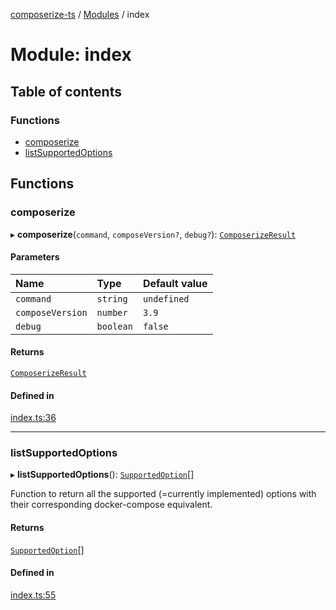 [composerize-ts](../README.md) / [Modules](../modules.md) / index

# Module: index

## Table of contents

### Functions

- [composerize](index.md#composerize)
- [listSupportedOptions](index.md#listsupportedoptions)

## Functions

### composerize

▸ **composerize**(`command`, `composeVersion?`, `debug?`): [`ComposerizeResult`](../classes/types.ComposerizeResult.md)

#### Parameters

| Name | Type | Default value |
| :------ | :------ | :------ |
| `command` | `string` | `undefined` |
| `composeVersion` | `number` | `3.9` |
| `debug` | `boolean` | `false` |

#### Returns

[`ComposerizeResult`](../classes/types.ComposerizeResult.md)

#### Defined in

[index.ts:36](https://github.com/cgoIT/composerize-ts/blob/e88195d/src/index.ts#L36)

___

### listSupportedOptions

▸ **listSupportedOptions**(): [`SupportedOption`](../classes/types.SupportedOption.md)[]

Function to return all the supported (=currently implemented) options with their corresponding docker-compose equivalent.

#### Returns

[`SupportedOption`](../classes/types.SupportedOption.md)[]

#### Defined in

[index.ts:55](https://github.com/cgoIT/composerize-ts/blob/e88195d/src/index.ts#L55)
